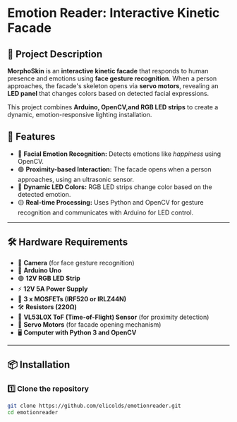 # Emotion Reader: Interactive Kinetic Facade

## 📌 Project Description
**MorphoSkin** is an **interactive kinetic facade** that responds to human presence and emotions using **face gesture recognition**. When a person approaches, the facade's skeleton opens via **servo motors**, revealing an **LED panel** that changes colors based on detected facial expressions.

This project combines **Arduino, OpenCV,and RGB LED strips** to create a dynamic, emotion-responsive lighting installation.

## 🚀 Features
- 🔵 **Facial Emotion Recognition:** Detects emotions like *happiness* using OpenCV.
- 🟢 **Proximity-based Interaction:** The facade opens when a person approaches, using an ultrasonic sensor.
- 🔴 **Dynamic LED Colors:** RGB LED strips change color based on the detected emotion.
- 🟡 **Real-time Processing:** Uses Python and OpenCV for gesture recognition and communicates with Arduino for LED control.

---

## 🛠️ Hardware Requirements
- 🎥 **Camera** (for face gesture recognition)
- 🔌 **Arduino Uno**
- 🟢 **12V RGB LED Strip**
- ⚡ **12V 5A Power Supply**
- 🔘 **3 x MOSFETs (IRF520 or IRLZ44N)**
- 🛠 **Resistors (220Ω)**
- 📡 **VL53L0X ToF (Time-of-Flight) Sensor** (for proximity detection)
- 🔩 **Servo Motors** (for facade opening mechanism)
- 🖥 **Computer with Python 3 and OpenCV**

---

## 📦 Installation

### **1️⃣ Clone the repository**
```bash
git clone https://github.com/elicolds/emotionreader.git
cd emotionreader

